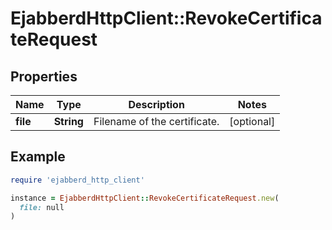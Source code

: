 # EjabberdHttpClient::RevokeCertificateRequest

## Properties

| Name | Type | Description | Notes |
| ---- | ---- | ----------- | ----- |
| **file** | **String** | Filename of the certificate. | [optional] |

## Example

```ruby
require 'ejabberd_http_client'

instance = EjabberdHttpClient::RevokeCertificateRequest.new(
  file: null
)
```

